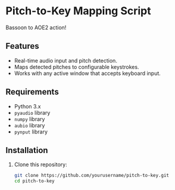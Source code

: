 # Pitch-to-Key Mapping Script

Bassoon to AOE2 action!

## Features

- Real-time audio input and pitch detection.
- Maps detected pitches to configurable keystrokes.
- Works with any active window that accepts keyboard input.

## Requirements

- Python 3.x
- `pyaudio` library
- `numpy` library
- `aubio` library
- `pynput` library

## Installation

1. Clone this repository:

   ```sh
   git clone https://github.com/yourusername/pitch-to-key.git
   cd pitch-to-key
